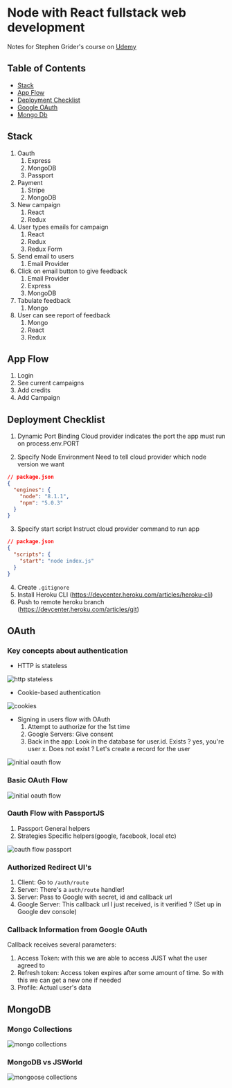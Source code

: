 # Node with React fullstack web development

Notes for Stephen Grider's course on [Udemy](https://www.udemy.com/node-with-react-fullstack-web-development)

## Table of Contents

* [Stack](#stack)
* [App Flow](#app-flow)
* [Deployment Checklist](#deployment-checklist)
* [Google OAuth](#oauth)
* [Mongo Db](#mongodb)

## Stack

1.  Oauth
    1.  Express
    2.  MongoDB
    3.  Passport
2.  Payment
    1.  Stripe
    2.  MongoDB
3.  New campaign
    1.  React
    2.  Redux
4.  User types emails for campaign
    1.  React
    2.  Redux
    3.  Redux Form
5.  Send email to users
    1.  Email Provider
6.  Click on email button to give feedback
    1.  Email Provider
    2.  Express
    3.  MongoDB
7.  Tabulate feedback
    1.  Mongo
8.  User can see report of feedback
    1.  Mongo
    2.  React
    3.  Redux

## App Flow

1.  Login
2.  See current campaigns
3.  Add credits
4.  Add Campaign

## Deployment Checklist

1.  Dynamic Port Binding
    Cloud provider indicates the port the app must run on
    process.env.PORT

2.  Specify Node Environment
    Need to tell cloud provider which node version we want

```json
// package.json
{
  "engines": {
    "node": "8.1.1",
    "npm": "5.0.3"
  }
}
```

3.  Specify start script
    Instruct cloud provider command to run app

```json
// package.json
{
  "scripts": {
    "start": "node index.js"
  }
}
```

4.  Create `.gitignore`
5.  Install Heroku CLI (https://devcenter.heroku.com/articles/heroku-cli)
6.  Push to remote heroku branch (https://devcenter.heroku.com/articles/git)

## OAuth

### Key concepts about authentication

* HTTP is stateless

![http stateless](./notes-assets/http-stateless.png)

* Cookie-based authentication

![cookies](./notes-assets/cookies.png)

* Signing in users flow with OAuth
  1.  Attempt to authorize for the 1st time
  2.  Google Servers: Give consent
  3.  Back in the app: Look in the database for user.id. Exists ? yes, you're user x. Does not exist ? Let's create a record for the user

![initial oauth flow](./notes-assets/outh-flow-db.png)

### Basic OAuth Flow

![initial oauth flow](./notes-assets/oauth-flow.png)

### Oauth Flow with PassportJS

1.  Passport
    General helpers
2.  Strategies
    Specific helpers(google, facebook, local etc)

![oauth flow passport](./notes-assets/oauth-passport.png)

### Authorized Redirect UI's

1.  Client: Go to `/auth/route`
2.  Server: There's a `auth/route` handler!
3.  Server: Pass to Google with secret, id and callback url
4.  Google Server: This callback url I just received, is it verified ? (Set up in Google dev console)

### Callback Information from Google OAuth

Callback receives several parameters:

1.  Access Token: with this we are able to access JUST what the user agreed to
2.  Refresh token: Access token expires after some amount of time. So with this we can get a new one if needed
3.  Profile: Actual user's data

## MongoDB

### Mongo Collections

![mongo collections](./notes-assets/mongo-collections.png)

### MongoDB vs JSWorld

![mongoose collections](./notes-assets/mongoose-collections.png)
